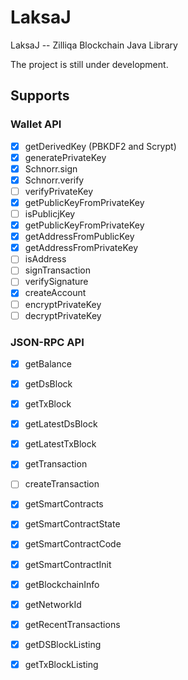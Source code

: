 # LaksaJ
LaksaJ -- Zilliqa Blockchain Java Library 

The project is still under development.

## Supports

### Wallet API

- [x] getDerivedKey (PBKDF2 and Scrypt)
- [x] generatePrivateKey
- [x] Schnorr.sign
- [x] Schnorr.verify
- [ ] verifyPrivateKey
- [x] getPublicKeyFromPrivateKey
- [ ] isPublicjKey
- [x] getPublicKeyFromPrivateKey
- [x] getAddressFromPublicKey
- [x] getAddressFromPrivateKey
- [ ] isAddress
- [ ] signTransaction
- [ ] verifySignature
- [x] createAccount
- [ ] encryptPrivateKey
- [ ] decryptPrivateKey

### JSON-RPC API
- [x] getBalance
- [x] getDsBlock
- [x] getTxBlock
- [x] getLatestDsBlock
- [x] getLatestTxBlock
- [x] getTransaction
- [ ] createTransaction
- [x] getSmartContracts
- [x] getSmartContractState
- [x] getSmartContractCode
- [x] getSmartContractInit
- [x] getBlockchainInfo
- [x] getNetworkId
- [x] getRecentTransactions
- [x] getDSBlockListing 
- [x] getTxBlockListing 


